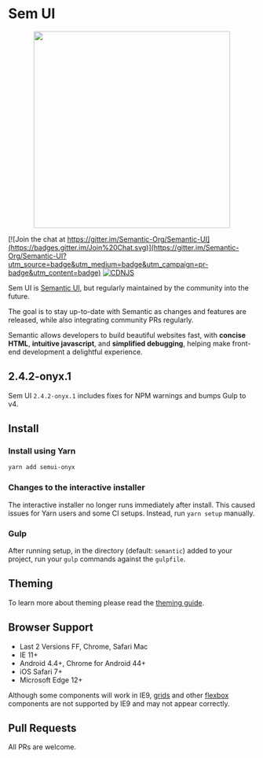 # Sem UI

<p align="center">
  <img src="https://raw.githubusercontent.com/hyperultra/Sem-UI/master/logo.png" width="400"/>
</p>

[![Join the chat at https://gitter.im/Semantic-Org/Semantic-UI](https://badges.gitter.im/Join%20Chat.svg)](https://gitter.im/Semantic-Org/Semantic-UI?utm_source=badge&utm_medium=badge&utm_campaign=pr-badge&utm_content=badge) [![CDNJS](https://img.shields.io/cdnjs/v/semantic-ui.svg)](https://cdnjs.com/libraries/semantic-ui/)

Sem UI is [Semantic UI](http://www.semantic-ui.com), but regularly maintained by the community into the future.

The goal is to stay up-to-date with Semantic as changes and features are released, while also integrating community PRs regularly.

Semantic allows developers to build beautiful websites fast, with **concise HTML**, **intuitive javascript**, and **simplified debugging**, helping make front-end development a delightful experience.

## 2.4.2-onyx.1

Sem UI `2.4.2-onyx.1` includes fixes for NPM warnings and bumps Gulp to v4.

## Install
### Install using Yarn

```bash
yarn add semui-onyx
```

### Changes to the interactive installer
The interactive installer no longer runs immediately after install. This caused issues for Yarn users and some CI setups. Instead, run `yarn setup` manually.

### Gulp
After running setup, in the directory (default: `semantic`) added to your project, run your `gulp` commands against the `gulpfile`.

## Theming
To learn more about theming please read the [theming guide](http://www.semantic-ui.com/usage/theming.html).


## Browser Support

* Last 2 Versions FF, Chrome, Safari Mac
* IE 11+
* Android 4.4+, Chrome for Android 44+
* iOS Safari 7+
* Microsoft Edge 12+

Although some components will work in IE9, [grids](http://semantic-ui.com/collections/grid.html) and other [flexbox](https://developer.mozilla.org/en-US/docs/Web/Guide/CSS/Flexible_boxes) components are not supported by IE9 and may not appear correctly.

## Pull Requests
All PRs are welcome.
